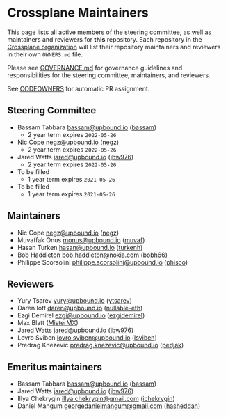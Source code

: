 # Crossplane Maintainers

This page lists all active members of the steering committee, as well as
maintainers and reviewers for **this** repository. Each repository in the
[Crossplane organization](https://github.com/crossplane/) will list their
repository maintainers and reviewers in their own `OWNERS.md` file.

Please see [GOVERNANCE.md](GOVERNANCE.md) for governance guidelines and
responsibilities for the steering committee, maintainers, and reviewers.

See [CODEOWNERS](CODEOWNERS) for automatic PR assignment.

## Steering Committee

* Bassam Tabbara <bassam@upbound.io> ([bassam](https://github.com/bassam))
  * 2 year term expires `2022-05-26`
* Nic Cope <negz@upbound.io> ([negz](https://github.com/negz))
  * 2 year term expires `2022-05-26`
* Jared Watts <jared@upbound.io> ([jbw976](https://github.com/jbw976))
  * 2 year term expires `2022-05-26`
* To be filled
  * 1 year term expires `2021-05-26`
* To be filled
  * 1 year term expires `2021-05-26`

## Maintainers

* Nic Cope <negz@upbound.io> ([negz](https://github.com/negz))
* Muvaffak Onus <monus@upbound.io> ([muvaf](https://github.com/muvaf))
* Hasan Turken <hasan@upbound.io> ([turkenh](https://github.com/turkenh))
* Bob Haddleton <bob.haddleton@nokia.com> ([bobh66](https://github.com/bobh66))
* Philippe Scorsolini <philippe.scorsolini@upbound.io> ([phisco](https://github.com/phisco))

## Reviewers

* Yury Tsarev <yury@upbound.io> ([ytsarev](https://github.com/ytsarev))
* Daren Iott <daren@upbound.io> ([nullable-eth](https://github.com/nullable-eth))
* Ezgi Demirel <ezgi@upbound.io> ([ezgidemirel](https://github.com/ezgidemirel))
* Max Blatt ([MisterMX](https://github.com/MisterMX))
* Jared Watts <jared@upbound.io> ([jbw976](https://github.com/jbw976))
* Lovro Sviben <lovro.sviben@upbound.io> ([lsviben](https://github.com/lsviben))
* Predrag Knezevic <predrag.knezevic@upbound.io> ([pedjak](https://github.com/pedjak))

## Emeritus maintainers

* Bassam Tabbara <bassam@upbound.io> ([bassam](https://github.com/bassam))
* Jared Watts <jared@upbound.io> ([jbw976](https://github.com/jbw976))
* Illya Chekrygin <illya.chekrygin@gmail.com> ([ichekrygin](https://github.com/ichekrygin))
* Daniel Mangum <georgedanielmangum@gmail.com> ([hasheddan](https://github.com/hasheddan))
